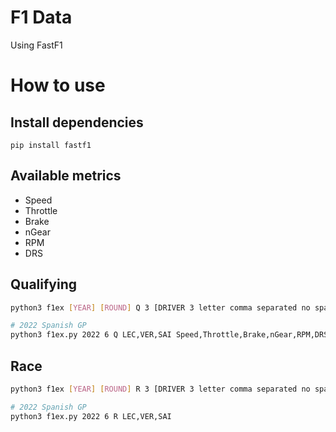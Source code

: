 # F1 Data
Using FastF1

# How to use

## Install dependencies

`pip install fastf1`

## Available metrics
- Speed
- Throttle
- Brake
- nGear
- RPM
- DRS

## Qualifying
```bash
python3 f1ex [YEAR] [ROUND] Q 3 [DRIVER 3 letter comma separated no spaces] [METRICS comma separated no spaces]

# 2022 Spanish GP
python3 f1ex.py 2022 6 Q LEC,VER,SAI Speed,Throttle,Brake,nGear,RPM,DRS
```

## Race
```bash
python3 f1ex [YEAR] [ROUND] R 3 [DRIVER 3 letter comma separated no space]

# 2022 Spanish GP
python3 f1ex.py 2022 6 R LEC,VER,SAI
```